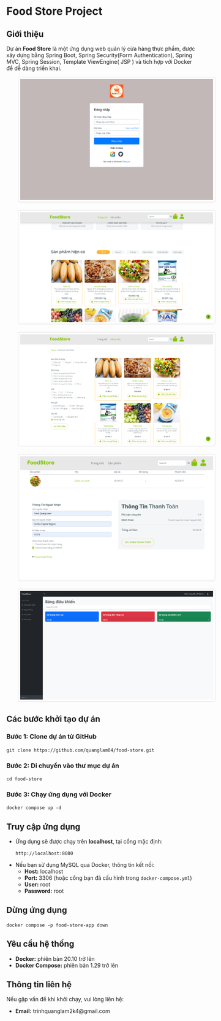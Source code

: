 <!DOCTYPE html>
<html lang="en">
<head>
    <meta charset="UTF-8">
    <meta name="viewport" content="width=device-width, initial-scale=1.0">
   
</head>
<body>
    <h1>Food Store Project</h1>
<div class="section">
        <h2>Giới thiệu</h2>
        <p>Dự án <strong>Food Store</strong> là một ứng dụng web quản lý cửa hàng thực phẩm, được xây dựng bằng Spring Boot, Spring Security(Form Authentication), Spring MVC, Spring Session, Template ViewEngine( JSP ) và tích hợp với Docker để dễ dàng triển khai.</p>
    </div>
    <img src="https://github.com/quanglam04/food-store/blob/master/src/main/webapp/resources/client/img/demo_4%20-%20Copy.png" alt="Ảnh Demo " style="max-width:100%; height:auto; border:1px solid #ddd; border-radius:5px; padding:5px;margin-left:30px">
    <br></br>
    <img src="https://github.com/quanglam04/food-store/blob/master/src/main/webapp/resources/client/img/demo_3.png" alt="Ảnh Demo " style="max-width:100%; height:auto; border:1px solid #ddd; border-radius:5px; padding:5px;margin-left:30px">
    <br></br>
    <img src="https://github.com/quanglam04/food-store/blob/master/src/main/webapp/resources/client/img/demo_2.png" alt="Ảnh Demo " style="max-width:100%; height:auto; border:1px solid #ddd; border-radius:5px; padding:5px;margin-left:30px">
    <br></br>
    <img src="https://github.com/quanglam04/food-store/blob/master/src/main/webapp/resources/client/img/demo_5.png" alt="Ảnh Demo " style="max-width:100%; height:auto; border:1px solid #ddd; border-radius:5px; padding:5px;margin-left:30px">
    <br></br>
    <img src="https://github.com/quanglam04/food-store/blob/master/src/main/webapp/resources/client/img/demo_1.png" alt="Ảnh Demo " style="max-width:100%; height:auto; border:1px solid #ddd; border-radius:5px; padding:5px;margin-left:30px">
    <div class="section">
        <h2>Các bước khởi tạo dự án</h2>
        <h3>Bước 1: Clone dự án từ GitHub</h3>
        <pre><code>git clone https://github.com/quanglam04/food-store.git</code></pre>
        <h3>Bước 2: Di chuyển vào thư mục dự án</h3>
        <pre><code>cd food-store</code></pre>
        <h3>Bước 3: Chạy ứng dụng với Docker</h3>
        <pre><code>docker compose up -d</code></pre>
    </div>
    <div class="section">
        <h2>Truy cập ứng dụng</h2>
        <ul>
            <li>Ứng dụng sẽ được chạy trên <strong>localhost</strong>, tại cổng mặc định:
                <pre><code>http://localhost:8080</code></pre>
            </li>
            <li>Nếu bạn sử dụng MySQL qua Docker, thông tin kết nối:
                <ul>
                    <li><strong>Host:</strong> localhost</li>
                    <li><strong>Port:</strong> 3306 (hoặc cổng bạn đã cấu hình trong <code>docker-compose.yml</code>)</li>
                    <li><strong>User:</strong> root</li>
                    <li><strong>Password:</strong> root</li>
                </ul>
            </li>
        </ul>
    </div>
    <div class="section">
        <h2>Dừng ứng dụng</h2>
        <pre><code>docker compose -p food-store-app down</code></pre>
    </div>
    <div class="section">
        <h2>Yêu cầu hệ thống</h2>
        <ul>
            <li><strong>Docker:</strong> phiên bản 20.10 trở lên</li>
            <li><strong>Docker Compose:</strong> phiên bản 1.29 trở lên</li>
        </ul>
    </div>
    <div class="section">
        <h2>Thông tin liên hệ</h2>
        <p>Nếu gặp vấn đề khi khởi chạy, vui lòng liên hệ:</p>
        <ul>
            <li><strong>Email:</strong> trinhquanglam2k4@gmail.com</li>
        </ul>
    </div>
</body>
</html>
